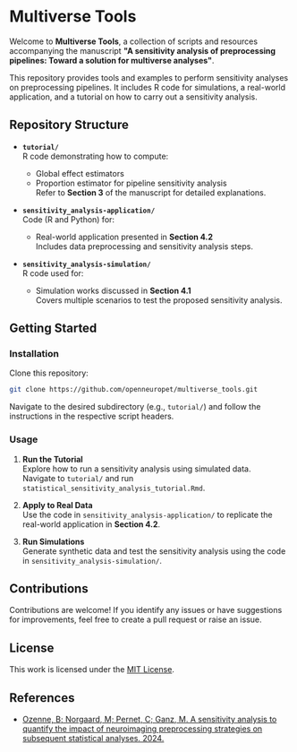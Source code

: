 # Multiverse Tools

Welcome to **Multiverse Tools**, a collection of scripts and resources accompanying the manuscript **"A sensitivity analysis of preprocessing pipelines: Toward a solution for multiverse analyses"**.

This repository provides tools and examples to perform sensitivity analyses on preprocessing pipelines. It includes R code for simulations, a real-world application, and a tutorial on how to carry out a sensitivity analysis.

## Repository Structure

- **`tutorial/`**  
  R code demonstrating how to compute:
  - Global effect estimators
  - Proportion estimator for pipeline sensitivity analysis  
  Refer to **Section 3** of the manuscript for detailed explanations.

- **`sensitivity_analysis-application/`**  
  Code (R and Python) for:
  - Real-world application presented in **Section 4.2**  
  Includes data preprocessing and sensitivity analysis steps.

- **`sensitivity_analysis-simulation/`**  
  R code used for:
  - Simulation works discussed in **Section 4.1**  
  Covers multiple scenarios to test the proposed sensitivity analysis.

## Getting Started

### Installation

Clone this repository:

```bash
git clone https://github.com/openneuropet/multiverse_tools.git
```

Navigate to the desired subdirectory (e.g., `tutorial/`) and follow the instructions in the respective script headers.

### Usage

1. **Run the Tutorial**  
   Explore how to run a sensitivity analysis using simulated data.  
   Navigate to `tutorial/` and run `statistical_sensitivity_analysis_tutorial.Rmd`.

2. **Apply to Real Data**  
   Use the code in `sensitivity_analysis-application/` to replicate the real-world application in **Section 4.2**.

3. **Run Simulations**  
   Generate synthetic data and test the sensitivity analysis using the code in `sensitivity_analysis-simulation/`.

## Contributions

Contributions are welcome! If you identify any issues or have suggestions for improvements, feel free to create a pull request or raise an issue.

## License

This work is licensed under the [MIT License](LICENSE).

## References

- [Ozenne, B; Norgaard, M; Pernet, C; Ganz, M. A sensitivity analysis to quantify the impact of neuroimaging preprocessing strategies on subsequent statistical analyses. 2024.](https://arxiv.org/abs/2404.14882) 

